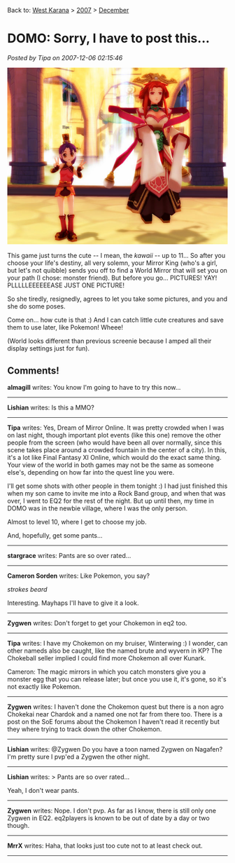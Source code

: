 Back to: [West Karana](/posts/westkarana.md) > [2007](/posts/2007/westkarana.md) > [December](./westkarana.md)
# DOMO: Sorry, I have to post this...

*Posted by Tipa on 2007-12-06 02:15:46*

![domo-2007-12-05-19-00-03-62.jpg](../../../uploads/2007/12/domo-2007-12-05-19-00-03-62.jpg)

This game just turns the cute -- I mean, the *kawaii* -- up to 11... So after you choose your life's destiny, all very solemn, your Mirror King (who's a girl, but let's not quibble) sends you off to find a World Mirror that will set you on your path (I chose: monster friend). But before you go... PICTURES! YAY! PLLLLLEEEEEEASE JUST ONE PICTURE!

So she tiredly, resignedly, agrees to let you take some pictures, and you and she do some poses.

Come on... how cute is that :) And I can catch little cute creatures and save them to use later, like Pokemon! Wheee!

(World looks different than previous screenie because I amped all their display settings just for fun).

## Comments!

**almagill** writes: You know I'm going to have to try this now...

---

**Lishian** writes: Is this a MMO?

---

**Tipa** writes: Yes, Dream of Mirror Online. It was pretty crowded when I was on last night, though important plot events (like this one) remove the other people from the screen (who would have been all over normally, since this scene takes place around a crowded fountain in the center of a city). In this, it's a lot like Final Fantasy XI Online, which would do the exact same thing. Your view of the world in both games may not be the same as someone else's, depending on how far into the quest line you were.

I'll get some shots with other people in them tonight :) I had just finished this when my son came to invite me into a Rock Band group, and when that was over, I went to EQ2 for the rest of the night. But up until then, my time in DOMO was in the newbie village, where I was the only person.

Almost to level 10, where I get to choose my job.

And, hopefully, get some pants...


---

**stargrace** writes: Pants are so over rated...

---

**Cameron Sorden** writes: Like Pokemon, you say?

*strokes beard*

Interesting. Mayhaps I'll have to give it a look.

---

**Zygwen** writes: Don't forget to get your Chokemon in eq2 too.

---

**Tipa** writes: I have my Chokemon on my bruiser, Winterwing :) I wonder, can other nameds also be caught, like the named brute and wyvern in KP? The Chokeball seller implied I could find more Chokemon all over Kunark.

Cameron: The magic mirrors in which you catch monsters give you a monster egg that you can release later; but once you use it, it's gone, so it's not exactly like Pokemon.

---

**Zygwen** writes: I haven't done the Chokemon quest but there is a non agro Chokekai near Chardok and a named one not far from there too. There is a post on the SoE forums about the Chokemon I haven't read it recently but they where trying to track down the other Chokemon.

---

**Lishian** writes: @Zygwen Do you have a toon named Zygwen on Nagafen? I'm pretty sure I pvp'ed a Zygwen the other night.

---

**Lishian** writes: > Pants are so over rated…

Yeah, I don't wear pants.

---

**Zygwen** writes: Nope. I don't pvp. As far as I know, there is still only one Zygwen in EQ2. eq2players is known to be out of date by a day or two though.

---

**MrrX** writes: Haha, that looks just too cute not to at least check out.

---

